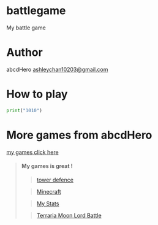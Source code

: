 # battlegame
My battle game

# Author
abcdHero <ashleychan10203@gmail.com>

# How to play

```python
print("1010")
```

# More games from abcdHero

[my games click here](https://scratch.mit.edu/users/-RemixKing-/)


> #### My games is great !
>
>
>>[tower defence](https://scratch.mit.edu/projects/483264670/)
>
>>[Minecraft](https://scratch.mit.edu/projects/416365909/)
>
>>[My Stats](https://scratch.mit.edu/projects/411724156/s)
>
>>[Terraria Moon Lord Battle](https://scratch.mit.edu/projects/442600859/)